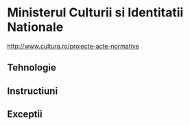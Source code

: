 # Ministerul Culturii si Identitatii Nationale
http://www.cultura.ro/proiecte-acte-normative

## Tehnologie

## Instructiuni

## Exceptii